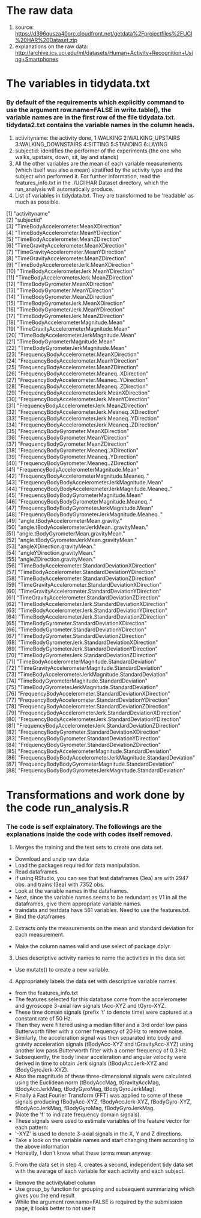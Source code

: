 # The raw data
1. source: https://d396qusza40orc.cloudfront.net/getdata%2Fprojectfiles%2FUCI%20HAR%20Dataset.zip
2. explanations on the raw data: http://archive.ics.uci.edu/ml/datasets/Human+Activity+Recognition+Using+Smartphones

# The variables in tidydata.txt
### By default of the requirements which explicitly command to use the argument row.name=FALSE in write.table(), the variable names are in the first row of the file tidydata.txt. tidydata2.txt contains the variable names in the column heads.
1. activityname: the activity done, 
  1:WALKING
  2:WALKING_UPSTAIRS
  3:WALKING_DOWNSTAIRS
  4:SITTING
  5:STANDING
  6:LAYING
2. subjectid: identifies the performer of the experiments (the one who walks, upstairs, down, sit, lay and stands)
3. All the other variables are the mean of each variable measurements (which itself was also a mean) stratified by the activity type and the subject who performed it. For further information, read the features_info.txt in the ./UCI HAR Dataset directory, which the run_analysis will automatically produce.
4. List of variables in tidydata.txt. They are transformed to be 'readable' as much as possible.

[1] "activityname"                                                 
[2] "subjectid"                                                    
[3] "TimeBodyAccelerometer.MeanXDirection"                         
[4] "TimeBodyAccelerometer.MeanYDirection"                         
[5] "TimeBodyAccelerometer.MeanZDirection"                         
[6] "TimeGravityAccelerometer.MeanXDirection"                      
[7] "TimeGravityAccelerometer.MeanYDirection"                      
[8] "TimeGravityAccelerometer.MeanZDirection"                      
[9] "TimeBodyAccelerometerJerk.MeanXDirection"                     
[10] "TimeBodyAccelerometerJerk.MeanYDirection"                     
[11] "TimeBodyAccelerometerJerk.MeanZDirection"                     
[12] "TimeBodyGyrometer.MeanXDirection"                             
[13] "TimeBodyGyrometer.MeanYDirection"                             
[14] "TimeBodyGyrometer.MeanZDirection"                             
[15] "TimeBodyGyrometerJerk.MeanXDirection"                         
[16] "TimeBodyGyrometerJerk.MeanYDirection"                         
[17] "TimeBodyGyrometerJerk.MeanZDirection"                         
[18] "TimeBodyAccelerometerMagnitude.Mean"                          
[19] "TimeGravityAccelerometerMagnitude.Mean"                       
[20] "TimeBodyAccelerometerJerkMagnitude.Mean"                      
[21] "TimeBodyGyrometerMagnitude.Mean"                              
[22] "TimeBodyGyrometerJerkMagnitude.Mean"                          
[23] "FrequencyBodyAccelerometer.MeanXDirection"                    
[24] "FrequencyBodyAccelerometer.MeanYDirection"                    
[25] "FrequencyBodyAccelerometer.MeanZDirection"                    
[26] "FrequencyBodyAccelerometer.Meaneq..XDirection"                
[27] "FrequencyBodyAccelerometer.Meaneq..YDirection"                
[28] "FrequencyBodyAccelerometer.Meaneq..ZDirection"                
[29] "FrequencyBodyAccelerometerJerk.MeanXDirection"                
[30] "FrequencyBodyAccelerometerJerk.MeanYDirection"                
[31] "FrequencyBodyAccelerometerJerk.MeanZDirection"                
[32] "FrequencyBodyAccelerometerJerk.Meaneq..XDirection"            
[33] "FrequencyBodyAccelerometerJerk.Meaneq..YDirection"            
[34] "FrequencyBodyAccelerometerJerk.Meaneq..ZDirection"            
[35] "FrequencyBodyGyrometer.MeanXDirection"                        
[36] "FrequencyBodyGyrometer.MeanYDirection"                        
[37] "FrequencyBodyGyrometer.MeanZDirection"                        
[38] "FrequencyBodyGyrometer.Meaneq..XDirection"                    
[39] "FrequencyBodyGyrometer.Meaneq..YDirection"                    
[40] "FrequencyBodyGyrometer.Meaneq..ZDirection"                    
[41] "FrequencyBodyAccelerometerMagnitude.Mean"                     
[42] "FrequencyBodyAccelerometerMagnitude.Meaneq.."                 
[43] "FrequencyBodyBodyAccelerometerJerkMagnitude.Mean"             
[44] "FrequencyBodyBodyAccelerometerJerkMagnitude.Meaneq.."         
[45] "FrequencyBodyBodyGyrometerMagnitude.Mean"                     
[46] "FrequencyBodyBodyGyrometerMagnitude.Meaneq.."                 
[47] "FrequencyBodyBodyGyrometerJerkMagnitude.Mean"                 
[48] "FrequencyBodyBodyGyrometerJerkMagnitude.Meaneq.."             
[49] "angle.tBodyAccelerometerMean.gravity."                        
[50] "angle.tBodyAccelerometerJerkMean..gravityMean."               
[51] "angle.tBodyGyrometerMean.gravityMean."                        
[52] "angle.tBodyGyrometerJerkMean.gravityMean."                    
[53] "angleXDirection.gravityMean."                                 
[54] "angleYDirection.gravityMean."                                 
[55] "angleZDirection.gravityMean."                                 
[56] "TimeBodyAccelerometer.StandardDeviationXDirection"            
[57] "TimeBodyAccelerometer.StandardDeviationYDirection"            
[58] "TimeBodyAccelerometer.StandardDeviationZDirection"            
[59] "TimeGravityAccelerometer.StandardDeviationXDirection"         
[60] "TimeGravityAccelerometer.StandardDeviationYDirection"         
[61] "TimeGravityAccelerometer.StandardDeviationZDirection"         
[62] "TimeBodyAccelerometerJerk.StandardDeviationXDirection"        
[63] "TimeBodyAccelerometerJerk.StandardDeviationYDirection"        
[64] "TimeBodyAccelerometerJerk.StandardDeviationZDirection"        
[65] "TimeBodyGyrometer.StandardDeviationXDirection"                
[66] "TimeBodyGyrometer.StandardDeviationYDirection"                
[67] "TimeBodyGyrometer.StandardDeviationZDirection"                
[68] "TimeBodyGyrometerJerk.StandardDeviationXDirection"            
[69] "TimeBodyGyrometerJerk.StandardDeviationYDirection"            
[70] "TimeBodyGyrometerJerk.StandardDeviationZDirection"            
[71] "TimeBodyAccelerometerMagnitude.StandardDeviation"             
[72] "TimeGravityAccelerometerMagnitude.StandardDeviation"          
[73] "TimeBodyAccelerometerJerkMagnitude.StandardDeviation"         
[74] "TimeBodyGyrometerMagnitude.StandardDeviation"                 
[75] "TimeBodyGyrometerJerkMagnitude.StandardDeviation"             
[76] "FrequencyBodyAccelerometer.StandardDeviationXDirection"       
[77] "FrequencyBodyAccelerometer.StandardDeviationYDirection"       
[78] "FrequencyBodyAccelerometer.StandardDeviationZDirection"       
[79] "FrequencyBodyAccelerometerJerk.StandardDeviationXDirection"   
[80] "FrequencyBodyAccelerometerJerk.StandardDeviationYDirection"   
[81] "FrequencyBodyAccelerometerJerk.StandardDeviationZDirection"   
[82] "FrequencyBodyGyrometer.StandardDeviationXDirection"           
[83] "FrequencyBodyGyrometer.StandardDeviationYDirection"           
[84] "FrequencyBodyGyrometer.StandardDeviationZDirection"           
[85] "FrequencyBodyAccelerometerMagnitude.StandardDeviation"        
[86] "FrequencyBodyBodyAccelerometerJerkMagnitude.StandardDeviation"
[87] "FrequencyBodyBodyGyrometerMagnitude.StandardDeviation"        
[88] "FrequencyBodyBodyGyrometerJerkMagnitude.StandardDeviation"    


# Transformations and work done by the code run_analysis.R
### The code is self explainatory. The followings are the explanations inside the code with codes itself removed.
1. Merges the training and the test sets to create one data set.
* Download and unzip raw data
* Load the packages required for data manipulation.
* Read dataframes.
* if using RStudio, you can see that test dataframes (3ea) are with 2947 obs. and trains (3ea) with 7352 obs. 
* Look at the variable names in the dataframes.
* Next, since the variable names seems to be redundant as V1 in all the dataframes, give them appropriate variable names.  
* traindata and testdata have 561 variables. Need to use the features.txt.
* Bind the dataframes

2. Extracts only the measurements on the mean and standard deviation for each measurement.
* Make the column names valid and use select of package dplyr.

3. Uses descriptive activity names to name the activities in the data set
* Use mutate() to create a new variable.

4. Appropriately labels the data set with descriptive variable names.
* from the features_info.txt
* The features selected for this database come from the accelerometer and gyroscope 3-axial raw signals tAcc-XYZ and tGyro-XYZ. 
* These time domain signals (prefix 't' to denote time) were captured at a constant rate of 50 Hz. 
* Then they were filtered using a median filter and a 3rd order low pass Butterworth filter with a corner frequency of 20 Hz to remove noise. 
* Similarly, the acceleration signal was then separated into body and gravity acceleration signals (tBodyAcc-XYZ and tGravityAcc-XYZ) using another low pass Butterworth filter with a corner frequency of 0.3 Hz. 
* Subsequently, the body linear acceleration and angular velocity were derived in time to obtain Jerk signals (tBodyAccJerk-XYZ and tBodyGyroJerk-XYZ). 
* Also the magnitude of these three-dimensional signals were calculated using the Euclidean norm (tBodyAccMag, tGravityAccMag, tBodyAccJerkMag, tBodyGyroMag, tBodyGyroJerkMag). 
* Finally a Fast Fourier Transform (FFT) was applied to some of these signals producing fBodyAcc-XYZ, fBodyAccJerk-XYZ, fBodyGyro-XYZ, fBodyAccJerkMag, fBodyGyroMag, fBodyGyroJerkMag. 
* (Note the 'f' to indicate frequency domain signals). 
* These signals were used to estimate variables of the feature vector for each pattern:  
* '-XYZ' is used to denote 3-axial signals in the X, Y and Z directions.
* Take a look on the variable names and start changing them according to the above information
* Honestly, I don't know what these terms mean anyway.

5. From the data set in step 4, creates a second, independent tidy data set with the average of each variable for each activity and each subject.
* Remove the activitylabel column
* Use group_by function for grouping and subsequent summarizing which gives you the end result
* While the argument row.name=FALSE is required by the submission page, it looks better to not use it

